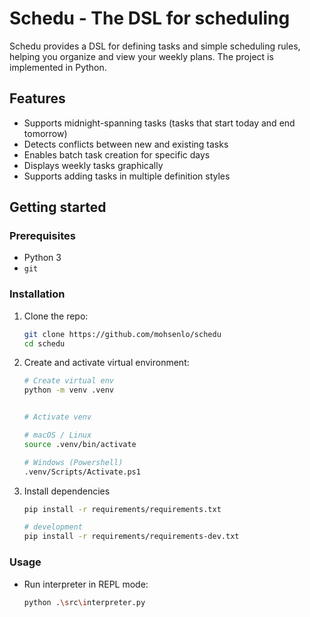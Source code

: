 # Schedu - The DSL for scheduling

Schedu provides a DSL for defining tasks and simple scheduling rules, helping you organize and view your weekly plans. The project is implemented in Python.

## Features

- Supports midnight-spanning tasks (tasks that start today and end tomorrow)
- Detects conflicts between new and existing tasks
- Enables batch task creation for specific days
- Displays weekly tasks graphically
- Supports adding tasks in multiple definition styles

## Getting started

### Prerequisites

- Python 3
- `git`

### Installation

1. Clone the repo:

    ```bash
    git clone https://github.com/mohsenlo/schedu
    cd schedu
    ```

2. Create and activate virtual environment:

   ```bash
   # Create virtual env
   python -m venv .venv


   # Activate venv
   
   # macOS / Linux
   source .venv/bin/activate

   # Windows (Powershell)
   .venv/Scripts/Activate.ps1
   ```

3. Install dependencies

   ```bash
   pip install -r requirements/requirements.txt

   # development
   pip install -r requirements/requirements-dev.txt
   ```

### Usage

- Run interpreter in REPL mode:

  ```bash
  python .\src\interpreter.py
  ```
